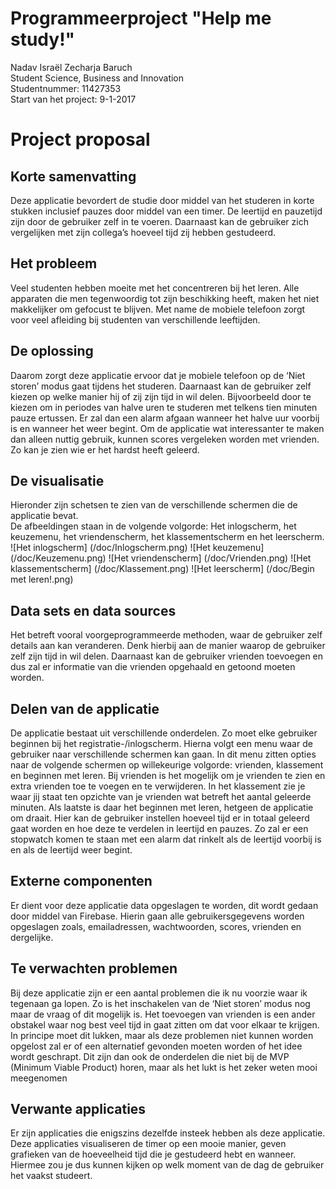# Programmeerproject "Help me study!"
Nadav Israël Zecharja Baruch<br>
Student Science, Business and Innovation<br>
Studentnummer: 11427353<br>
Start van het project: 9-1-2017<br>
# Project proposal
## Korte samenvatting
Deze applicatie bevordert de studie door middel van het studeren in korte stukken inclusief pauzes door middel van een timer. De leertijd en pauzetijd zijn door de gebruiker zelf in te voeren. Daarnaast kan de gebruiker zich vergelijken met zijn collega’s hoeveel tijd zij hebben gestudeerd. 
## Het probleem
Veel studenten hebben moeite met het concentreren bij het leren. Alle apparaten die men tegenwoordig tot zijn beschikking heeft, maken het niet makkelijker om gefocust te blijven. Met name de mobiele telefoon zorgt voor veel afleiding bij studenten van verschillende leeftijden. 
## De oplossing
Daarom zorgt deze applicatie ervoor dat je mobiele telefoon op de ‘Niet storen’ modus gaat tijdens het studeren. Daarnaast kan de gebruiker zelf kiezen op welke manier hij of zij zijn tijd in wil delen. Bijvoorbeeld door te kiezen om in periodes van halve uren te studeren met telkens tien minuten pauze ertussen. Er zal dan een alarm afgaan wanneer het halve uur voorbij is en wanneer het weer begint. Om de applicatie wat interessanter te maken dan alleen nuttig gebruik, kunnen scores vergeleken worden met vrienden. Zo kan je zien wie er het hardst heeft geleerd.
## De visualisatie
Hieronder zijn schetsen te zien van de verschillende schermen die de applicatie bevat.<br>
De afbeeldingen staan in de volgende volgorde: Het inlogscherm, het keuzemenu, het vriendenscherm, het klassementscherm en het leerscherm.
![Het inlogscherm]
(/doc/Inlogscherm.png)
![Het keuzemenu]
(/doc/Keuzemenu.png)
![Het vriendenscherm]
(/doc/Vrienden.png)
![Het klassementscherm]
(/doc/Klassement.png)
![Het leerscherm]
(/doc/Begin met leren!.png)
## Data sets en data sources
Het betreft vooral voorgeprogrammeerde methoden, waar de gebruiker zelf details aan kan veranderen. Denk hierbij aan de manier waarop de gebruiker zelf zijn tijd in wil delen. Daarnaast kan de gebruiker vrienden toevoegen en dus zal er informatie van die vrienden opgehaald en getoond moeten worden.
## Delen van de applicatie
De applicatie bestaat uit verschillende onderdelen. Zo moet elke gebruiker beginnen bij het registratie-/inlogscherm. Hierna volgt een menu waar de gebruiker naar verschillende schermen kan gaan. In dit menu zitten opties naar de volgende schermen op willekeurige volgorde: vrienden, klassement en beginnen met leren. Bij vrienden is het mogelijk om je vrienden te zien en extra vrienden toe te voegen en te verwijderen. In het klassement zie je waar jij staat ten opzichte van je vrienden wat betreft het aantal geleerde minuten. Als laatste is daar het beginnen met leren, hetgeen de applicatie om draait. Hier kan de gebruiker instellen hoeveel tijd er in totaal geleerd gaat worden en hoe deze te verdelen in leertijd en pauzes. Zo zal er een stopwatch komen te staan met een alarm dat rinkelt als de leertijd voorbij is en als de leertijd weer begint.
## Externe componenten
Er dient voor deze applicatie data opgeslagen te worden, dit wordt gedaan door middel van Firebase. Hierin gaan alle gebruikersgegevens worden opgeslagen zoals, emailadressen, wachtwoorden, scores, vrienden en dergelijke.
## Te verwachten problemen
Bij deze applicatie zijn er een aantal problemen die ik nu voorzie waar ik tegenaan ga lopen. Zo is het inschakelen van de ‘Niet storen’ modus nog maar de vraag of dit mogelijk is. Het toevoegen van vrienden is een ander obstakel waar nog best veel tijd in gaat zitten om dat voor elkaar te krijgen. In principe moet dit lukken, maar als deze problemen niet kunnen worden opgelost zal er of een alternatief gevonden moeten worden of het idee wordt geschrapt. Dit zijn dan ook de onderdelen die niet bij de MVP (Minimum Viable Product) horen, maar als het lukt is het zeker weten mooi meegenomen
## Verwante applicaties
Er zijn applicaties die enigszins dezelfde insteek hebben als deze applicatie. Deze applicaties visualiseren de timer op een mooie manier, geven grafieken van de hoeveelheid tijd die je gestudeerd hebt en wanneer. Hiermee zou je dus kunnen kijken op welk moment van de dag de gebruiker het vaakst studeert. 
